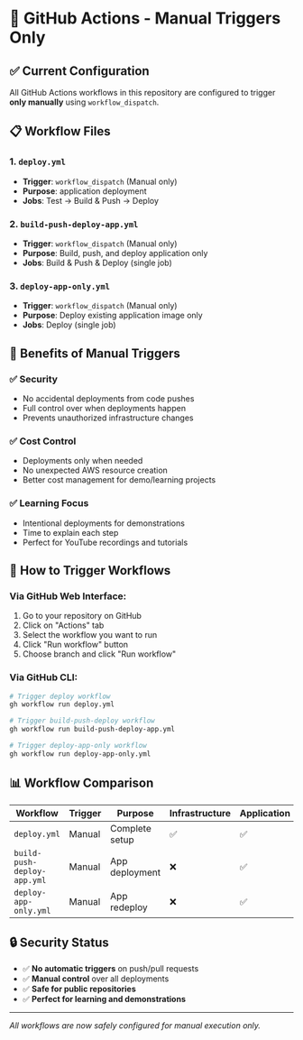 # 🔄 GitHub Actions - Manual Triggers Only

## ✅ Current Configuration

All GitHub Actions workflows in this repository are configured to trigger **only manually** using `workflow_dispatch`.

## 📋 Workflow Files

### **1. `deploy.yml`**
- **Trigger**: `workflow_dispatch` (Manual only)
- **Purpose**: application deployment
- **Jobs**: Test → Build & Push → Deploy

### **2. `build-push-deploy-app.yml`**
- **Trigger**: `workflow_dispatch` (Manual only)
- **Purpose**: Build, push, and deploy application only
- **Jobs**: Build & Push & Deploy (single job)

### **3. `deploy-app-only.yml`**
- **Trigger**: `workflow_dispatch` (Manual only)
- **Purpose**: Deploy existing application image only
- **Jobs**: Deploy (single job)

## 🎯 Benefits of Manual Triggers

### **✅ Security**
- No accidental deployments from code pushes
- Full control over when deployments happen
- Prevents unauthorized infrastructure changes

### **✅ Cost Control**
- Deployments only when needed
- No unexpected AWS resource creation
- Better cost management for demo/learning projects

### **✅ Learning Focus**
- Intentional deployments for demonstrations
- Time to explain each step
- Perfect for YouTube recordings and tutorials

## 🚀 How to Trigger Workflows

### **Via GitHub Web Interface:**
1. Go to your repository on GitHub
2. Click on "Actions" tab
3. Select the workflow you want to run
4. Click "Run workflow" button
5. Choose branch and click "Run workflow"

### **Via GitHub CLI:**
```bash
# Trigger deploy workflow
gh workflow run deploy.yml

# Trigger build-push-deploy workflow
gh workflow run build-push-deploy-app.yml

# Trigger deploy-app-only workflow
gh workflow run deploy-app-only.yml
```

## 📊 Workflow Comparison

| Workflow | Trigger | Purpose | Infrastructure | Application | Monitoring |
|----------|---------|---------|----------------|-------------|------------|
| `deploy.yml` | Manual | Complete setup | ✅ | ✅ | ✅ |
| `build-push-deploy-app.yml` | Manual | App deployment | ❌ | ✅ | ❌ |
| `deploy-app-only.yml` | Manual | App redeploy | ❌ | ✅ | ❌ |

## 🔒 Security Status

- ✅ **No automatic triggers** on push/pull requests
- ✅ **Manual control** over all deployments
- ✅ **Safe for public repositories**
- ✅ **Perfect for learning and demonstrations**

---

*All workflows are now safely configured for manual execution only.* 